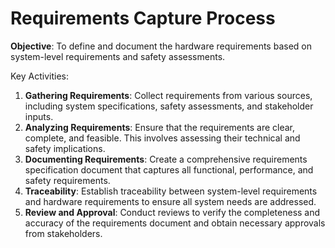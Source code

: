 # Requirements Capture Process

**Objective**: To define and document the hardware requirements based on system-level requirements and safety assessments.

Key Activities:

1. **Gathering Requirements**: Collect requirements from various sources, including system specifications, safety assessments, and stakeholder inputs.
2. **Analyzing Requirements**: Ensure that the requirements are clear, complete, and feasible. This involves assessing their technical and safety implications.
3. **Documenting Requirements**: Create a comprehensive requirements specification document that captures all functional, performance, and safety requirements.
4. **Traceability**: Establish traceability between system-level requirements and hardware requirements to ensure all system needs are addressed.
5. **Review and Approval**: Conduct reviews to verify the completeness and accuracy of the requirements document and obtain necessary approvals from stakeholders.
